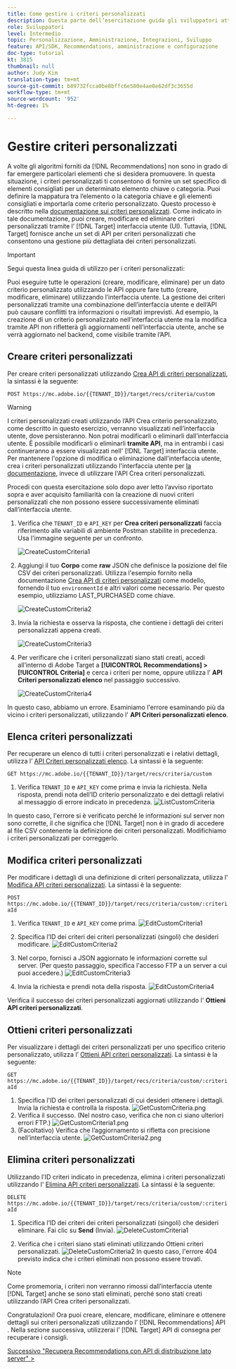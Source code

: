 ```yaml
---
title: Come gestire i criteri personalizzati
description: Questa parte dell’esercitazione guida gli sviluppatori attraverso i passaggi necessari per utilizzare le API di Adobe Target per gestire, creare, elencare, modificare, ottenere ed eliminare i criteri di Adobe Target Recommendations.
role: Sviluppatori
level: Intermedio
topic: Personalizzazione, Amministrazione, Integrazioni, Sviluppo
feature: API/SDK, Recommendations, amministrazione e configurazione
doc-type: tutorial
kt: 3815
thumbnail: null
author: Judy Kim
translation-type: tm+mt
source-git-commit: b89732fcca0be8bffc6e580e4ae0e62df3c3655d
workflow-type: tm+mt
source-wordcount: '952'
ht-degree: 1%

---
```



# Gestire criteri personalizzati

A volte gli algoritmi forniti da [!DNL Recommendations] non sono in grado di far emergere particolari elementi che si desidera promuovere. In questa situazione, i criteri personalizzati ti consentono di fornire un set specifico di elementi consigliati per un determinato elemento chiave o categoria. Puoi definire la mappatura tra l’elemento o la categoria chiave e gli elementi consigliati e importarla come criterio personalizzato. Questo processo è descritto nella [documentazione sui criteri personalizzati](https://docs.adobe.com/content/help/en/target/using/recommendations/criteria/recommendations-csv.html). Come indicato in tale documentazione, puoi creare, modificare ed eliminare criteri personalizzati tramite l’ [!DNL Target] interfaccia utente (UI). Tuttavia, [!DNL Target] fornisce anche un set di API per criteri personalizzati che consentono una gestione più dettagliata dei criteri personalizzati.

>[!IMPORTANT]
>
>Segui questa linea guida di utilizzo per i criteri personalizzati:
>
> Puoi eseguire tutte le operazioni (creare, modificare, eliminare) per un dato criterio personalizzato utilizzando le API oppure fare tutto (creare, modificare, eliminare) utilizzando l’interfaccia utente. La gestione dei criteri personalizzati tramite una combinazione dell’interfaccia utente e dell’API può causare conflitti tra informazioni o risultati imprevisti. Ad esempio, la creazione di un criterio personalizzato nell’interfaccia utente ma la modifica tramite API non rifletterà gli aggiornamenti nell’interfaccia utente, anche se verrà aggiornato nel backend, come visibile tramite l’API.

## Creare criteri personalizzati

Per creare criteri personalizzati utilizzando [Crea API di criteri personalizzati](https://developers.adobetarget.com/api/recommendations/#operation/createCriteriaCustom), la sintassi è la seguente:

`POST https://mc.adobe.io/{{TENANT_ID}}/target/recs/criteria/custom`

>[!WARNING]
>
>I criteri personalizzati creati utilizzando l’API Crea criterio personalizzato, come descritto in questo esercizio, verranno visualizzati nell’interfaccia utente, dove persisteranno. Non potrai modificarli o eliminarli dall’interfaccia utente. È possibile modificarli o eliminarli **tramite API**, ma in entrambi i casi continueranno a essere visualizzati nell&#39; [!DNL Target] interfaccia utente. Per mantenere l&#39;opzione di modifica o eliminazione dall&#39;interfaccia utente, crea i criteri personalizzati utilizzando l&#39;interfaccia utente per [la documentazione](https://docs.adobe.com/content/help/en/target/using/recommendations/criteria/recommendations-csv.html), invece di utilizzare l&#39;API Crea criteri personalizzati.

Procedi con questa esercitazione solo dopo aver letto l’avviso riportato sopra e aver acquisito familiarità con la creazione di nuovi criteri personalizzati che non possono essere successivamente eliminati dall’interfaccia utente.

1. Verifica che `TENANT_ID` e `API_KEY` per **Crea criteri personalizzati** faccia riferimento alle variabili di ambiente Postman stabilite in precedenza. Usa l&#39;immagine seguente per un confronto.

   ![CreateCustomCriteria1](assets/CreateCustomCriteria1.png)

2. Aggiungi il tuo **Corpo** come **raw** JSON che definisce la posizione del file CSV dei criteri personalizzati. Utilizza l&#39;esempio fornito nella documentazione [Crea API di criteri personalizzati](https://developers.adobetarget.com/api/recommendations/#operation/getAllCriteriaCustom) come modello, fornendo il tuo `environmentId` e altri valori come necessario. Per questo esempio, utilizziamo LAST_PURCHASED come chiave.

   ![CreateCustomCriteria2](assets/CreateCustomCriteria2.png)

3. Invia la richiesta e osserva la risposta, che contiene i dettagli dei criteri personalizzati appena creati.

   ![CreateCustomCriteria3](assets/CreateCustomCriteria3.png)

4. Per verificare che i criteri personalizzati siano stati creati, accedi all’interno di Adobe Target a **[!UICONTROL Recommendations] > [!UICONTROL Criteria]** e cerca i criteri per nome, oppure utilizza l’ **API Criteri personalizzati elenco** nel passaggio successivo.

   ![CreateCustomCriteria4](assets/CreateCustomCriteria4.png)

In questo caso, abbiamo un errore. Esaminiamo l&#39;errore esaminando più da vicino i criteri personalizzati, utilizzando l&#39; **API Criteri personalizzati elenco**.

## Elenca criteri personalizzati

Per recuperare un elenco di tutti i criteri personalizzati e i relativi dettagli, utilizza l’ [API Criteri personalizzati elenco](https://developers.adobetarget.com/api/recommendations/#operation/getAllCriteriaCustom). La sintassi è la seguente:

`GET https://mc.adobe.io/{{TENANT_ID}}/target/recs/criteria/custom`

1. Verifica `TENANT_ID` e `API_KEY` come prima e invia la richiesta. Nella risposta, prendi nota dell’ID criterio personalizzato e dei dettagli relativi al messaggio di errore indicato in precedenza.
   ![ListCustomCriteria](assets/ListCustomCriteria.png)

In questo caso, l&#39;errore si è verificato perché le informazioni sul server non sono corrette, il che significa che [!DNL Target] non è in grado di accedere al file CSV contenente la definizione dei criteri personalizzati. Modifichiamo i criteri personalizzati per correggerlo.

## Modifica criteri personalizzati

Per modificare i dettagli di una definizione di criteri personalizzata, utilizza l&#39; [Modifica API criteri personalizzati](https://developers.adobetarget.com/api/recommendations/#operation/updateCriteriaCustom). La sintassi è la seguente:

`POST https://mc.adobe.io/{{TENANT_ID}}/target/recs/criteria/custom/:criteriaId`

1. Verifica `TENANT_ID` e `API_KEY` come prima.
   ![EditCustomCriteria1](assets/EditCustomCriteria1.png)

1. Specifica l’ID dei criteri dei criteri personalizzati (singoli) che desideri modificare.
   ![EditCustomCriteria2](assets/EditCustomCriteria2.png)

1. Nel corpo, fornisci a JSON aggiornato le informazioni corrette sul server. (Per questo passaggio, specifica l&#39;accesso FTP a un server a cui puoi accedere.)
   ![EditCustomCriteria3](assets/EditCustomCriteria3.png)

1. Invia la richiesta e prendi nota della risposta.
   ![EditCustomCriteria4](assets/EditCustomCriteria4.png)

Verifica il successo dei criteri personalizzati aggiornati utilizzando l&#39; **Ottieni API criteri personalizzati**.

## Ottieni criteri personalizzati

Per visualizzare i dettagli dei criteri personalizzati per uno specifico criterio personalizzato, utilizza l’ [Ottieni API criteri personalizzati](https://developers.adobetarget.com/api/recommendations/#operation/getCriteriaCustom). La sintassi è la seguente:

`GET https://mc.adobe.io/{{TENANT_ID}}/target/recs/criteria/custom/:criteriaId`

1. Specifica l&#39;ID dei criteri personalizzati di cui desideri ottenere i dettagli. Invia la richiesta e controlla la risposta.
   ![GetCustomCriteria.png](assets/GetCustomCriteria.png)
1. Verifica il successo. (Nel nostro caso, verifica che non ci siano ulteriori errori FTP.)
   ![GetCustomCriteria1.png](assets/GetCustomCriteria1.png)
1. (Facoltativo) Verifica che l’aggiornamento si rifletta con precisione nell’interfaccia utente.
   ![GetCustomCriteria2.png](assets/GetCustomCriteria2.png)

## Elimina criteri personalizzati

Utilizzando l&#39;ID criteri indicato in precedenza, elimina i criteri personalizzati utilizzando l&#39; [Elimina API criteri personalizzati](https://developers.adobetarget.com/api/recommendations/#operation/deleteCriteriaCustom). La sintassi è la seguente:

`DELETE https://mc.adobe.io/{{TENANT_ID}}/target/recs/criteria/custom/:criteriaId`

1. Specifica l’ID dei criteri dei criteri personalizzati (singoli) che desideri eliminare. Fai clic su **Send** (Invia).
   ![DeleteCustomCriteria1](assets/DeleteCustomCriteria1.png)

1. Verifica che i criteri siano stati eliminati utilizzando Ottieni criteri personalizzati.
   ![DeleteCustomCriteria2](assets/DeleteCustomCriteria2.png)
In questo caso, l&#39;errore 404 previsto indica che i criteri eliminati non possono essere trovati.

>[!NOTE]
>Come promemoria, i criteri non verranno rimossi dall’interfaccia utente [!DNL Target] anche se sono stati eliminati, perché sono stati creati utilizzando l’API Crea criteri personalizzati.

Congratulazioni! Ora puoi creare, elencare, modificare, eliminare e ottenere dettagli sui criteri personalizzati utilizzando l’ [!DNL Recommendations] API . Nella sezione successiva, utilizzerai l’ [!DNL Target] API di consegna per recuperare i consigli.

[Successivo &quot;Recupera Recommendations con API di distribuzione lato server&quot; >](fetch-recs-server-side-delivery-api.md)
